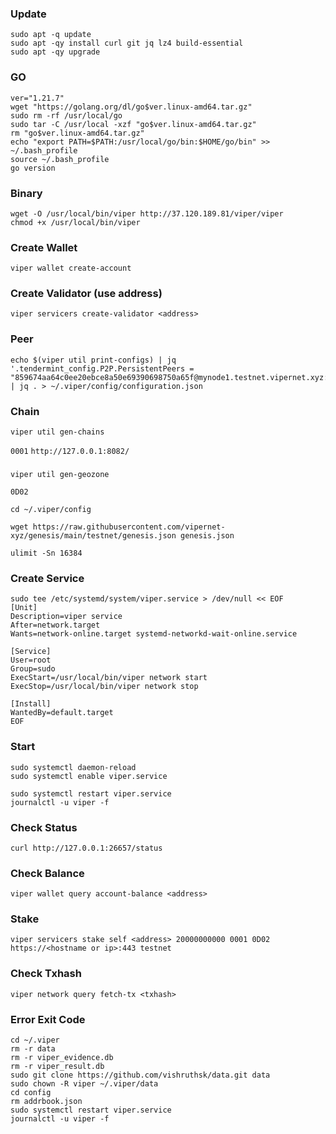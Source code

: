 ### Update
```
sudo apt -q update
sudo apt -qy install curl git jq lz4 build-essential
sudo apt -qy upgrade
```
### GO
```
ver="1.21.7"
wget "https://golang.org/dl/go$ver.linux-amd64.tar.gz"
sudo rm -rf /usr/local/go
sudo tar -C /usr/local -xzf "go$ver.linux-amd64.tar.gz"
rm "go$ver.linux-amd64.tar.gz"
echo "export PATH=$PATH:/usr/local/go/bin:$HOME/go/bin" >> ~/.bash_profile
source ~/.bash_profile
go version
```
### Binary
```
wget -O /usr/local/bin/viper http://37.120.189.81/viper/viper
chmod +x /usr/local/bin/viper
```
### Create Wallet
```
viper wallet create-account
```
### Create Validator (use address)
```
viper servicers create-validator <address>
```
### Peer
```
echo $(viper util print-configs) | jq '.tendermint_config.P2P.PersistentPeers = "859674aa64c0ee20ebce8a50e69390698750a65f@mynode1.testnet.vipernet.xyz:26656,eec6c84a7ededa6ee2fa25e3da3ff821d965f94d@mynode2.testnet.vipernet.xyz:26656,81f4c53ccbb36e190f4fc5220727e25c3186bfeb@mynode3.testnet.vipernet.xyz:26656,d53f620caab13785d9db01515b01d6f21ab26d54@mynode4.testnet.vipernet.xyz:26656,e2b1dc002270c8883abad96520a2fe5982cb3013@mynode5.testnet.vipernet.xyz:26656"' | jq . > ~/.viper/config/configuration.json
```
### Chain  
```
viper util gen-chains
```
`0001`
`http://127.0.0.1:8082/`

### 
```
viper util gen-geozone
```
`0D02`

```
cd ~/.viper/config
```
```
wget https://raw.githubusercontent.com/vipernet-xyz/genesis/main/testnet/genesis.json genesis.json
```
```
ulimit -Sn 16384
```
### Create Service
```
sudo tee /etc/systemd/system/viper.service > /dev/null << EOF
[Unit]
Description=viper service
After=network.target
Wants=network-online.target systemd-networkd-wait-online.service

[Service]
User=root
Group=sudo
ExecStart=/usr/local/bin/viper network start
ExecStop=/usr/local/bin/viper network stop

[Install]
WantedBy=default.target
EOF
```
### Start
```
sudo systemctl daemon-reload
sudo systemctl enable viper.service
```
```
sudo systemctl restart viper.service
journalctl -u viper -f
```
### Check Status
```
curl http://127.0.0.1:26657/status
```
### Check Balance
```
viper wallet query account-balance <address>
```
### Stake
```
viper servicers stake self <address> 20000000000 0001 0D02 https://<hostname or ip>:443 testnet
```
### Check Txhash
```
viper network query fetch-tx <txhash>
```

### Error Exit Code
```
cd ~/.viper
rm -r data
rm -r viper_evidence.db
rm -r viper_result.db
sudo git clone https://github.com/vishruthsk/data.git data
sudo chown -R viper ~/.viper/data
cd config
rm addrbook.json
sudo systemctl restart viper.service
journalctl -u viper -f
```

